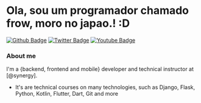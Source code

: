 # Ola, sou um programador chamado frow, moro no japao.! :D

[![Github Badge](https://img.shields.io/badge/-Github-000?style=flat-square&logo=Github&logoColor=white&link=https://github.com/frowsynergy)](https://github.com/frowsynergy)
[![Twitter Badge](https://img.shields.io/badge/-Twitter-1ca0f1?style=flat-square&labelColor=1ca0f1&logo=twitter&logoColor=white&link=https://twitter.com/cuttedvo1d)](https://twitter.com/cuttedvo1d)
[![Youtube Badge](https://img.shields.io/badge/-YouTube-ff0000?style=flat-square&labelColor=ff0000&logo=youtube&logoColor=white&link=https://www.youtube.com/channel/UC4irLxJVwVJxBbdXijd02ZA)](https://www.youtube.com/channel/UC4irLxJVwVJxBbdXijd02ZA)

### About me
I'm a {backend, frontend and mobile} developer and technical instructor at [@synergy].

 - It's are technical courses on many technologies, such as Django, Flask, Python, Kotlin, Flutter, Dart, Git and more

